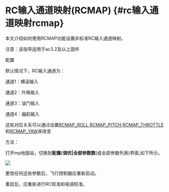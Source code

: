 # RC输入通道映射\(RCMAP\) {#rc输入通道映射rcmap}

本文介绍如何使用RCMAP功能设置非标准RC输入通道映射。

注意：该指导适用于ac3.2及以上固件

配置

默认情况下，RC输入通道为：

通道1：横滚输入

通道2：升降输入

通道3：油门输入

通道4：偏航输入

这些对应关系可以通过设置[RCMAP\_ROLL](http://ardupilot.org/copter/docs/parameters.html#rcmap-roll),[RCMAP\_PITCH](http://ardupilot.org/copter/docs/parameters.html#rcmap-pitch),[RCMAP\_THROTTLE](http://ardupilot.org/copter/docs/parameters.html#rcmap-throttle)和[RCMAP\_YAW](http://ardupilot.org/copter/docs/parameters.html#rcmap-yaw)来改变

方法：

打开mp地面站，切换到**配置/调优\|全部参数数**\(或全部参数列表\)界面,如下所示。

![](http://doc.cuav.net/PixHack/assets/rc.jpg)

更改任何这些参数后，飞行控制器应重新启动。

重启后，应重新进行RC校准和电调校准。

